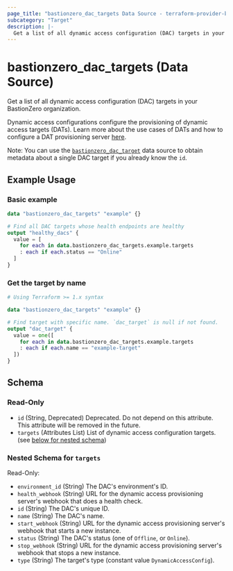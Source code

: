 ```yaml
---
page_title: "bastionzero_dac_targets Data Source - terraform-provider-bastionzero"
subcategory: "Target"
description: |-
  Get a list of all dynamic access configuration (DAC) targets in your BastionZero organization.
---
```


# bastionzero_dac_targets (Data Source)

Get a list of all dynamic access configuration (DAC) targets in your BastionZero organization.

Dynamic access configurations configure the provisioning of dynamic access targets (DATs). Learn more about the use cases of DATs and how to configure a DAT provisioning server [here](https://docs.bastionzero.com/docs/deployment/installing-the-agent#dynamic-access-targets). 

Note: You can use the [`bastionzero_dac_target`](dac_target) data source to
obtain metadata about a single DAC target if you already know the `id`.

## Example Usage

### Basic example

```terraform
data "bastionzero_dac_targets" "example" {}

# Find all DAC targets whose health endpoints are healthy
output "healthy_dacs" {
  value = [
    for each in data.bastionzero_dac_targets.example.targets
    : each if each.status == "Online"
  ]
}
```

### Get the target by name

```terraform
# Using Terraform >= 1.x syntax

data "bastionzero_dac_targets" "example" {}

# Find target with specific name. `dac_target` is null if not found.
output "dac_target" {
  value = one([
    for each in data.bastionzero_dac_targets.example.targets
    : each if each.name == "example-target"
  ])
}
```

<!-- schema generated by tfplugindocs -->
## Schema

### Read-Only

- `id` (String, Deprecated) Deprecated. Do not depend on this attribute. This attribute will be removed in the future.
- `targets` (Attributes List) List of dynamic access configuration targets. (see [below for nested schema](#nestedatt--targets))

<a id="nestedatt--targets"></a>
### Nested Schema for `targets`

Read-Only:

- `environment_id` (String) The DAC's environment's ID.
- `health_webhook` (String) URL for the dynamic access provisioning server's webhook that does a health check.
- `id` (String) The DAC's unique ID.
- `name` (String) The DAC's name.
- `start_webhook` (String) URL for the dynamic access provisioning server's webhook that starts a new instance.
- `status` (String) The DAC's status (one of `Offline`, or `Online`).
- `stop_webhook` (String) URL for the dynamic access provisioning server's webhook that stops a new instance.
- `type` (String) The target's type (constant value `DynamicAccessConfig`).